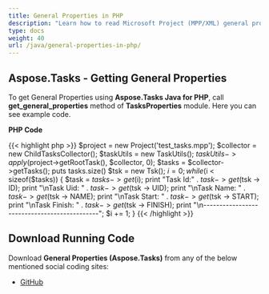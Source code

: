 ```yaml
---
title: General Properties in PHP
description: "Learn how to read Microsoft Project (MPP/XML) general properties using Aspose.Tasks Java for PHP."
type: docs
weight: 40
url: /java/general-properties-in-php/
---
```


## **Aspose.Tasks - Getting General Properties**
To get General Properties using **Aspose.Tasks Java for PHP**, call **get_general_properties** method of **TasksProperties** module. Here you can see example code.

**PHP Code**

{{< highlight php >}}
$project = new Project('test_tasks.mpp');
$collector = new ChildTasksCollector();
$taskUtils = new TaskUtils();
$taskUtils->apply($project->getRootTask(), $collector, 0);
$tasks = $collector->getTasks();
puts tasks.size()
$tsk = new Tsk();
$i = 0;
while ($i < sizeof($tasks))
{
    $task = $tasks -> get($i);
    print "Task Id:" . $task -> get($tsk -> ID);
    print "\nTask Uid: " . $task -> get($tsk -> UID);
    print "\nTask Name: " . $task -> get($tsk -> NAME);
    print "\nTask Start: " . $task -> get($tsk -> START);
    print "\nTask Finish: " . $task -> get($tsk -> FINISH);
    print "\n---------------------------------------------";
    $i += 1;
}
{{< /highlight >}}

## **Download Running Code**
Download **General Properties (Aspose.Tasks)** from any of the below mentioned social coding sites:

- [GitHub](https://github.com/aspose-tasks/Aspose.Tasks-for-Java/blob/master/Plugins/Aspose_Tasks_Java_for_PHP/src/aspose/tasks/WorkingWithTasks/TasksProperties.php)
